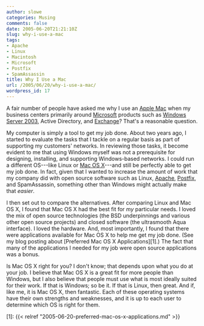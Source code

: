 ```yaml
---
author: slowe
categories: Musing
comments: false
date: 2005-06-20T21:21:10Z
slug: why-i-use-a-mac
tags:
- Apache
- Linux
- Macintosh
- Microsoft
- Postfix
- SpamAssassin
title: Why I Use a Mac
url: /2005/06/20/why-i-use-a-mac/
wordpress_id: 17
---
```


A fair number of people have asked me why I use an [Apple Mac](http://www.apple.com/hardware/) when my business centers primarily around [Microsoft](http://www.microsoft.com/) products such as [Windows Server 2003](http://www.microsoft.com/windowsserver2003/), Active Directory, and [Exchange](http://www.microsoft.com/exchange/)? That's a reasonable question.

My computer is simply a tool to get my job done. About two years ago, I started to evaluate the tasks that I tackle on a regular basis as part of supporting my customers' networks. In reviewing those tasks, it become evident to me that using Windows myself was not a prerequisite for designing, installing, and supporting Windows-based networks. I could run a different OS---like Linux or [Mac OS X](http://www.apple.com/macosx/)---and still be perfectly able to get my job done. In fact, given that I wanted to increase the amount of work that my company did with open source software such as Linux, [Apache](http://www.apache.org/), [Postfix](http://www.postfix.org/), and SpamAssassin, something other than Windows might actually make that _easier_.

I then set out to compare the alternatives. After comparing Linux and Mac OS X, I found that Mac OS X had the best fit for _my_ particular needs. I loved the mix of open source technologies (the BSD underpinnings and various other open source projects) and closed software (the ultrasmooth Aqua interface). I loved the hardware. And, most importantly, I found that there were applications available for Mac OS X to help me get my job done. (See my blog posting about [Preferred Mac OS X Applications][1].) The fact that many of the applications I needed for my job were open source applications was a bonus.

Is Mac OS X right for you? I don't know; that depends upon what you do at your job. I believe that Mac OS X is a great fit for more people than Windows, but I also believe that people must use what is most ideally suited for their work. If that is Windows; so be it. If that is Linux, then great. And if, like me, it is Mac OS X, then fantastic. Each of these operating systems have their own strengths and weaknesses, and it is up to each user to determine which OS is right for them.

[1]: {{< relref "2005-06-20-preferred-mac-os-x-applications.md" >}}
